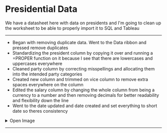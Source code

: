 # Presidential Data
We have a datasheet here with data on presidents and I'm going to clean up the worksheet to be able to properly import it to SQL and Tableau


***

- Began with removing duplicate data. Went to the Data ribbon and pressed remove duplicates
- Standardizing the president column by copying it over and running a =PROPER function on it because I see that there are lowercases and uppercases everywhere
- Cleaned party column by correcting misspellings and allocating them into the intended party categories
- Created new column and trimmed on vice column to remove extra spaces everywhere on the column
- Edited the salary column by changing the whole column from being a currency to a number and then removing decimals for better readability and flexibility down the line
- Went to the date updated and date created and set everything to short date so theres consistency 

<details>
  <summary>
    Open Image
  </summary>

![proper](https://github.com/vtn160230/COVID-19/assets/122754787/aade8f7e-70d8-4ce3-b4f6-aafc3afc5f2b)

</details>

***

